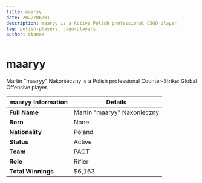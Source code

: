 ```yaml
---
title: maaryy
date: 2022/06/01
description: maaryy is a Active Polish professional CSGO player.
tag: polish-players, csgo-players
author: ctanxx
---
```


# maaryy

Martin "maaryy" Nakonieczny is a Polish professional Counter-Strike: Global Offensive player.

| **maaryy Information** | **Details**               |
| -------------------- | --------------------------- |
| **Full Name**        | Martin "maaryy" Nakonieczny |
| **Born**             | None                        |
| **Nationality**      | Poland                      |
| **Status**           | Active                      |
| **Team**             | PACT                        |
| **Role**             | Rifler                      |
| **Total Winnings**   | $6,163                      |